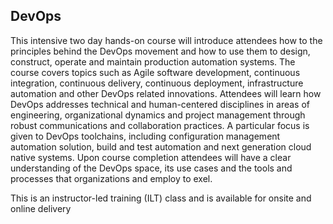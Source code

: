 ## DevOps

This intensive two day hands-on course will introduce attendees how to the principles behind the DevOps movement and how to use them to design, construct, operate and maintain production automation systems. The course covers topics such as Agile software development, continuous integration, continuous delivery, continuous deployment, infrastructure automation and other DevOps related innovations. Attendees will learn how DevOps addresses technical and human-centered disciplines in areas of engineering, organizational dynamics and project management through robust communications and collaboration practices. A particular focus is given to DevOps toolchains, including configuration management automation solution, build and test automation and next generation cloud native systems. Upon course completion attendees will have a clear understanding of the DevOps space, its use cases and the tools and processes that organizations and employ to exel.

This is an instructor-led training (ILT) class and is available for onsite and online delivery
